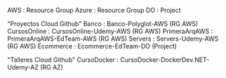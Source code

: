AWS   : Resource Group
Azure : Resource Group
DO    : Project

"Proyectos Cloud Github"
Banco          : Banco-Polyglot-AWS       (RG AWS) 
CursosOnline   : CursosOnline-Udemy-AWS   (RG AWS)
PrimeraArqAWS  : PrimeraArqAWS-EdTeam-AWS (RG AWS)
Servers        : Servers-Udemy-AWS        (RG AWS)
Ecommerce      : Ecommerce-EdTeam-DO      (Project)


"Talleres Cloud Github"
CursoDocker    : CursoDocker-DockerDev.NET-Udemy-AZ  (RG AZ)
